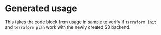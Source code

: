 # Generated usage

This takes the code block from usage in sample to verify if `terraform init` and `terraform plan` work with the newly created S3 backend.
